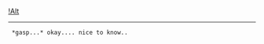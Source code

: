 [!Alt](https://files.catbox.moe/u6wtdd.jpg)
____________________________________________
     *gasp...* okay.... nice to know..
